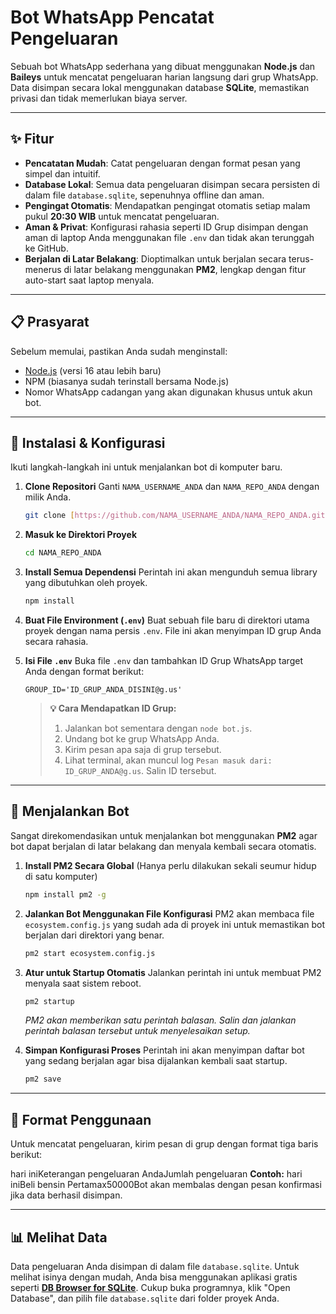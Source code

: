 # Bot WhatsApp Pencatat Pengeluaran

Sebuah bot WhatsApp sederhana yang dibuat menggunakan **Node.js** dan **Baileys** untuk mencatat pengeluaran harian langsung dari grup WhatsApp. Data disimpan secara lokal menggunakan database **SQLite**, memastikan privasi dan tidak memerlukan biaya server.

---

## ✨ Fitur

* **Pencatatan Mudah**: Catat pengeluaran dengan format pesan yang simpel dan intuitif.
* **Database Lokal**: Semua data pengeluaran disimpan secara persisten di dalam file `database.sqlite`, sepenuhnya offline dan aman.
* **Pengingat Otomatis**: Mendapatkan pengingat otomatis setiap malam pukul **20:30 WIB** untuk mencatat pengeluaran.
* **Aman & Privat**: Konfigurasi rahasia seperti ID Grup disimpan dengan aman di laptop Anda menggunakan file `.env` dan tidak akan terunggah ke GitHub.
* **Berjalan di Latar Belakang**: Dioptimalkan untuk berjalan secara terus-menerus di latar belakang menggunakan **PM2**, lengkap dengan fitur auto-start saat laptop menyala.

---

## 📋 Prasyarat

Sebelum memulai, pastikan Anda sudah menginstall:
* [Node.js](https://nodejs.org/) (versi 16 atau lebih baru)
* NPM (biasanya sudah terinstall bersama Node.js)
* Nomor WhatsApp cadangan yang akan digunakan khusus untuk akun bot.

---

## 🚀 Instalasi & Konfigurasi

Ikuti langkah-langkah ini untuk menjalankan bot di komputer baru.

1.  **Clone Repositori**
    Ganti `NAMA_USERNAME_ANDA` dan `NAMA_REPO_ANDA` dengan milik Anda.
    ```bash
    git clone [https://github.com/NAMA_USERNAME_ANDA/NAMA_REPO_ANDA.git](https://github.com/NAMA_USERNAME_ANDA/NAMA_REPO_ANDA.git)
    ```

2.  **Masuk ke Direktori Proyek**
    ```bash
    cd NAMA_REPO_ANDA
    ```

3.  **Install Semua Dependensi**
    Perintah ini akan mengunduh semua library yang dibutuhkan oleh proyek.
    ```bash
    npm install
    ```

4.  **Buat File Environment (`.env`)**
    Buat sebuah file baru di direktori utama proyek dengan nama persis `.env`. File ini akan menyimpan ID grup Anda secara rahasia.

5.  **Isi File `.env`**
    Buka file `.env` dan tambahkan ID Grup WhatsApp target Anda dengan format berikut:
    ```
    GROUP_ID='ID_GRUP_ANDA_DISINI@g.us'
    ```

    > **💡 Cara Mendapatkan ID Grup:**
    > 1.  Jalankan bot sementara dengan `node bot.js`.
    > 2.  Undang bot ke grup WhatsApp Anda.
    > 3.  Kirim pesan apa saja di grup tersebut.
    > 4.  Lihat terminal, akan muncul log `Pesan masuk dari: ID_GRUP_ANDA@g.us`. Salin ID tersebut.

---

## 🏃 Menjalankan Bot

Sangat direkomendasikan untuk menjalankan bot menggunakan **PM2** agar bot dapat berjalan di latar belakang dan menyala kembali secara otomatis.

1.  **Install PM2 Secara Global**
    (Hanya perlu dilakukan sekali seumur hidup di satu komputer)
    ```bash
    npm install pm2 -g
    ```

2.  **Jalankan Bot Menggunakan File Konfigurasi**
    PM2 akan membaca file `ecosystem.config.js` yang sudah ada di proyek ini untuk memastikan bot berjalan dari direktori yang benar.
    ```bash
    pm2 start ecosystem.config.js
    ```

3.  **Atur untuk Startup Otomatis**
    Jalankan perintah ini untuk membuat PM2 menyala saat sistem reboot.
    ```bash
    pm2 startup
    ```
    *PM2 akan memberikan satu perintah balasan. Salin dan jalankan perintah balasan tersebut untuk menyelesaikan setup.*

4.  **Simpan Konfigurasi Proses**
    Perintah ini akan menyimpan daftar bot yang sedang berjalan agar bisa dijalankan kembali saat startup.
    ```bash
    pm2 save
    ```

---

## 💬 Format Penggunaan

Untuk mencatat pengeluaran, kirim pesan di grup dengan format tiga baris berikut:

hari iniKeterangan pengeluaran AndaJumlah pengeluaran
**Contoh:**
hari iniBeli bensin Pertamax50000Bot akan membalas dengan pesan konfirmasi jika data berhasil disimpan.

---

## 📊 Melihat Data

Data pengeluaran Anda disimpan di dalam file `database.sqlite`. Untuk melihat isinya dengan mudah, Anda bisa menggunakan aplikasi gratis seperti **[DB Browser for SQLite](https://sqlitebrowser.org/dl/)**. Cukup buka programnya, klik "Open Database", dan pilih file `database.sqlite` dari folder proyek Anda.


